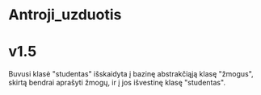 # Antroji_uzduotis
# v1.5

Buvusi klasė "studentas" išskaidyta į bazinę abstrakčiąją klasę "žmogus", skirtą bendrai aprašyti žmogų, ir į jos išvestinę klasę "studentas".
